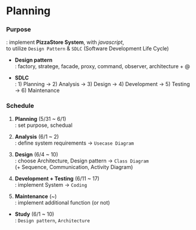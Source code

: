 # Planning  

### Purpose  
: implement **PizzaStore System**, with *javascript*,  
to utilize `Design Pattern` & `SDLC` (Software Development Life Cycle)  

- **Design pattern**  
: factory, stratege, facade, proxy, command, observer, architecture + @  

- **SDLC**  
: 1) Planning -> 2) Analysis -> 3) Design -> 4) Development -> 5) Testing -> 6) Maintenance  


### Schedule  

1. **Planning** (5/31 ~ 6/1)  
: set purpose, schedual  

2. **Analysis** (6/1 ~ 2)  
: define system requirements -> `Usecase Diagram`

3. **Design** (6/4 ~ 10)  
: choose Architecture, Design pattern -> `Class Diagram`  
(+ Sequence, Communication, Activity Diagram)

4. **Development + Testing** (6/11 ~ 17)  
: implement System -> `Coding`

6. **Maintenance** (~)  
: implement additional function (or not)  


- **Study** (6/1 ~ 10)  
: `Design pattern`, `Architecture`